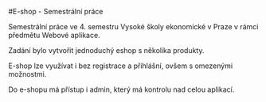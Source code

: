 #E-shop - Semestrální práce

Semestrální práce ve 4. semestru Vysoké školy ekonomické v Praze v rámci předmětu Webové aplikace.

Zadání bylo vytvořit jednoduchý eshop s několika produkty.

E-shop lze využívat i bez registrace a přihlášní, ovšem s omezenými možnostmi.

Do e-shopu má přístup i admin, který má kontrolu nad celou aplikací.
